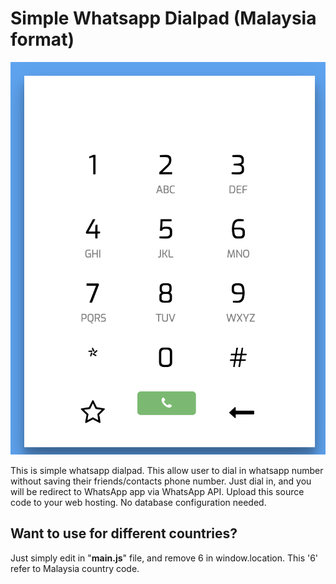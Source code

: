 # Simple Whatsapp Dialpad (Malaysia format)

![alt text](example.png)

This is simple whatsapp dialpad. This allow user to dial in whatsapp number without saving their friends/contacts phone number. Just dial in, and you will be redirect to WhatsApp app via WhatsApp API. Upload this source code to your web hosting. No database configuration needed.

## Want to use for different countries?

Just simply edit in "**main.js**" file, and remove 6 in window.location. This '6' refer to Malaysia country code.
